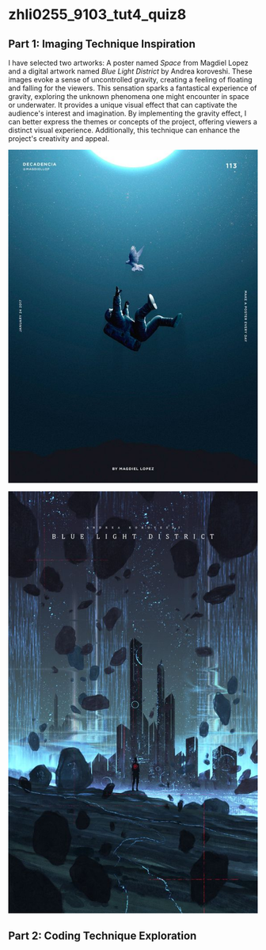 # zhli0255_9103_tut4_quiz8

## Part 1: Imaging Technique Inspiration

I have selected two artworks: A poster named *Space* from Magdiel Lopez and a digital artwork named *Blue Light District* by Andrea koroveshi. These images evoke a sense of uncontrolled gravity, creating a feeling of floating and falling for the viewers. This sensation sparks a fantastical experience of gravity, exploring the unknown phenomena one might encounter in space or underwater. It provides a unique visual effect that can captivate the audience's interest and imagination. By implementing the gravity effect, I can better express the themes or concepts of the project, offering viewers a distinct visual experience. Additionally, this technique can enhance the project's creativity and appeal.

![An image of the Space](assets/Space_Magdiel_Lopez_poster.jpg)

![An image of the Blue Light District](assets/Blue_Light_District_Andrea_koroveshi.jpg)

## Part 2: Coding Technique Exploration